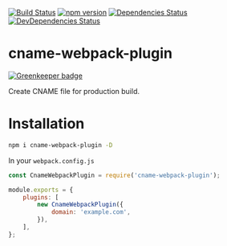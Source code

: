 [![Build Status](https://img.shields.io/travis/lozinsky/cname-webpack-plugin/master.svg?style=flat-square)](https://travis-ci.org/lozinsky/cname-webpack-plugin)
[![npm version](https://img.shields.io/npm/v/cname-webpack-plugin.svg?style=flat-square)](https://www.npmjs.com/package/cname-webpack-plugin)
[![Dependencies Status](https://david-dm.org/lozinsky/cname-webpack-plugin/status.svg?style=flat-square)](https://david-dm.org/lozinsky/cname-webpack-plugin)
[![DevDependencies Status](https://david-dm.org/lozinsky/cname-webpack-plugin/dev-status.svg?style=flat-square)](https://david-dm.org/lozinsky/cname-webpack-plugin?type=dev)

# cname-webpack-plugin

[![Greenkeeper badge](https://badges.greenkeeper.io/lozinsky/cname-webpack-plugin.svg)](https://greenkeeper.io/)

Create CNAME file for production build.

# Installation

```sh
npm i cname-webpack-plugin -D
```

In your ```webpack.config.js```

```javascript
const CnameWebpackPlugin = require('cname-webpack-plugin');

module.exports = {
    plugins: [
        new CnameWebpackPlugin({
            domain: 'example.com',
        }),
    ],
};
```